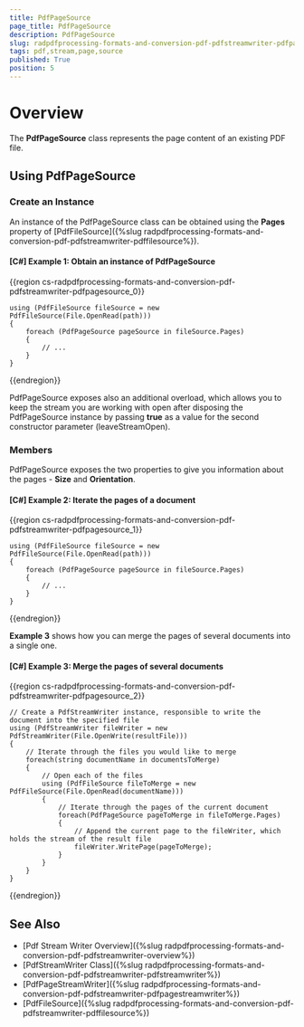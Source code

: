 ```yaml
---
title: PdfPageSource
page_title: PdfPageSource
description: PdfPageSource
slug: radpdfprocessing-formats-and-conversion-pdf-pdfstreamwriter-pdfpagesource
tags: pdf,stream,page,source
published: True
position: 5
---
```


# Overview

The **PdfPageSource** class represents the page content of an existing PDF file.

## Using PdfPageSource

### Create an Instance

An instance of the PdfPageSource class can be obtained using the **Pages** property of [PdfFileSource]({%slug radpdfprocessing-formats-and-conversion-pdf-pdfstreamwriter-pdffilesource%}).

#### **[C#] Example 1: Obtain an instance of PdfPageSource**

{{region cs-radpdfprocessing-formats-and-conversion-pdf-pdfstreamwriter-pdfpagesource_0}}
	
	using (PdfFileSource fileSource = new PdfFileSource(File.OpenRead(path)))
	{
	    foreach (PdfPageSource pageSource in fileSource.Pages)
	    {
	    	// ...                  
	    }
	}
{{endregion}}

PdfPageSource exposes also an additional overload, which allows you to keep the stream you are working with open after disposing the PdfPageSource instance by passing **true** as a value for the second constructor parameter (leaveStreamOpen).

### Members

PdfPageSource exposes the two properties to give you information about the pages - **Size** and **Orientation**. 


#### **[C#] Example 2: Iterate the pages of a document**
{{region cs-radpdfprocessing-formats-and-conversion-pdf-pdfstreamwriter-pdfpagesource_1}}
	
	using (PdfFileSource fileSource = new PdfFileSource(File.OpenRead(path)))
	{
	    foreach (PdfPageSource pageSource in fileSource.Pages)
	    {
	    	// ...                  
	    }
	}
{{endregion}}

**Example 3** shows how you can merge the pages of several documents into a single one.

#### **[C#] Example 3: Merge the pages of several documents**

{{region cs-radpdfprocessing-formats-and-conversion-pdf-pdfstreamwriter-pdfpagesource_2}}

	// Create a PdfStreamWriter instance, responsible to write the document into the specified file
	using (PdfStreamWriter fileWriter = new PdfStreamWriter(File.OpenWrite(resultFile)))
	{
	    // Iterate through the files you would like to merge
	    foreach(string documentName in documentsToMerge)
	    {
	        // Open each of the files
	        using (PdfFileSource fileToMerge = new PdfFileSource(File.OpenRead(documentName)))
	        {
	            // Iterate through the pages of the current document
	            foreach(PdfPageSource pageToMerge in fileToMerge.Pages)
	            {
	                // Append the current page to the fileWriter, which holds the stream of the result file
	                fileWriter.WritePage(pageToMerge);
	            }
	        }
	    }
	}

{{endregion}}

## See Also

* [Pdf Stream Writer Overview]({%slug radpdfprocessing-formats-and-conversion-pdf-pdfstreamwriter-overview%})
* [PdfStreamWriter Class]({%slug radpdfprocessing-formats-and-conversion-pdf-pdfstreamwriter-pdfstreamwriter%})
* [PdfPageStreamWriter]({%slug radpdfprocessing-formats-and-conversion-pdf-pdfstreamwriter-pdfpagestreamwriter%})
* [PdfFileSource]({%slug radpdfprocessing-formats-and-conversion-pdf-pdfstreamwriter-pdffilesource%})